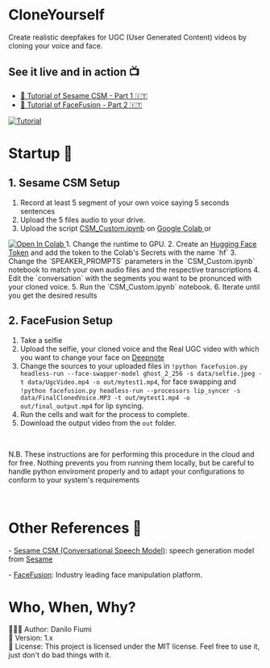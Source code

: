 # CloneYourself
Create realistic deepfakes for UGC (User Generated Content) videos by cloning your voice and face.

## See it live and in action 📺
-  [🎥 Tutorial of Sesame CSM - Part 1 🇮🇹](URL_ADDRESS.be/SedGB8m2XLM) 
-  [🎥 Tutorial of FaceFusion - Part 2 🇮🇹](URL_ADDRESS.be/SedGB8m2XLM) 

[![Tutorial](https://imgur.com/mY2lLnO.png)](https://youtu.be/SedGB8m2XLM 'Tutorial')
<!-- <div style="display: flex; gap: 10px; align-items: center;">
  <a style="width: 50%; height: auto;" href="https://youtu.be/SedGB8m2XLM"><img src="https://imgur.com/mY2lLnO.png" alt="Image 1" ></a>
  <a style="width: 50%; height: auto;" href="https://youtu.be/SedGB8m2XLM"><img src="https://imgur.com/mY2lLnO.png" alt="Image 1" ></a>
</div> -->

# Startup 🚀
## 1. Sesame CSM Setup
1. Record at least 5 segment of your own voice saying 5 seconds sentences
2. Upload the 5 files audio to your drive.
3. Upload the script [CSM_Custom.ipynb](CSM_Custom.ipynb) on <a href='https://colab.research.google.com/'> Google Colab </a> or <a target="_blank" href="https://colab.research.google.com/drive/14qGWyOiOEkfwmy5fzvNjvPUzb4gdI4LJ?usp=sharing">
  <img src="https://colab.research.google.com/assets/colab-badge.svg" alt="Open In Colab"/>
</a>
1. Change the runtime to GPU.
2. Create an <a href='https://huggingface.co/settings/tokens'>Hugging Face Token</a> and add the token to the Colab's Secrets with the name `hf` 
3. Change the `SPEAKER_PROMPTS` parameters in the `CSM_Custom.ipynb` notebook to match your own audio files and the respective transcriptions
4. Edit the `conversation` with the segments you want to be pronunced with your cloned voice.
5. Run the `CSM_Custom.ipynb` notebook.
6. Iterate until you get the desired results

## 2. FaceFusion Setup
1. Take a selfie  
2. Upload the selfie, your cloned voice and the Real UGC video with which you want to change your face on [Deepnote](https://deepnote.com)
3. Change the sources to your uploaded files in `!python facefusion.py headless-run --face-swapper-model ghost_2_256 -s data/selfie.jpeg -t data/UgcVideo.mp4 -o out/mytest1.mp4`, for face swapping and `!python facefusion.py headless-run --processors lip_syncer -s data/FinalClonedVoice.MP3 -t out/mytest1.mp4 -o out/final_output.mp4` for lip syncing.
4. Run the cells and wait for the process to complete.
5. Download the output video from the `out` folder.
<br>
<p>N.B. These instructions are for performing this procedure in the cloud and for free. Nothing prevents you from running them locally, but be careful to handle python enviroment properly and to adapt your configurations to conform to your system's requirements</a></p>

</br>

# Other References 🔗

<p>- <a href="https://github.com/SesameAILabs/csm">Sesame CSM (Conversational Speech Model)</a>: speech generation model from <a href='https://www.sesame.com/' >Sesame</a></p>
- <a href="https://github.com/facefusion/facefusion?tab=readme-ov-file">FaceFusion</a>: Industry leading face manipulation platform.</p>

# Who, When, Why?

👨🏾‍💻 Author: Danilo Fiumi <br />
📅 Version: 1.x<br />
📜 License: This project is licensed under the MIT license. Feel free to use it, just don't do bad things with it.